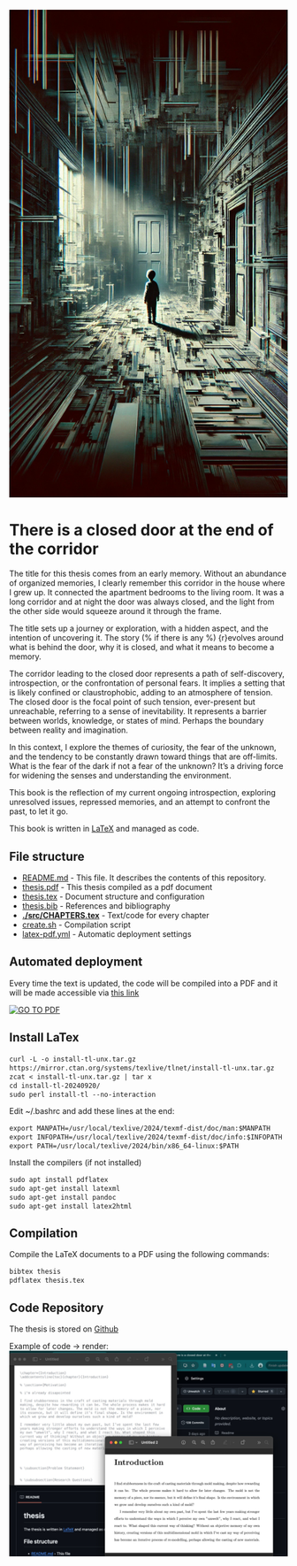 ![sample](./src/assets/cover-01.png)

# There is a closed door at the end of the corridor

The title for this thesis comes from an early memory. Without an abundance of organized memories, I clearly remember this corridor in the house where I grew up. It connected the apartment bedrooms to the living room. It was a long corridor and at night the door was always closed, and the light from the other side would squeeze around it through the frame.

The title sets up a journey or exploration, with a hidden aspect, and the intention of uncovering it. The story (% if there is any %) {r}evolves around what is behind the door, why it is closed, and what it means to become a memory.

The corridor leading to the closed door represents a path of self-discovery, introspection, or the confrontation of personal fears. It implies a setting that is likely confined or claustrophobic, adding to an atmosphere of tension. The closed door is the focal point of such tension, ever-present but unreachable, referring to a sense of inevitability. It represents a barrier between worlds, knowledge, or states of mind. Perhaps the boundary between reality and imagination.

In this context, I explore the themes of curiosity, the fear of the unknown, and the tendency to be constantly drawn toward things that are off-limits. What is the fear of the dark if not a fear of the unknown? It’s a driving force for widening the senses and understanding the environment.

This book is the reflection of my current ongoing introspection, exploring unresolved issues, repressed memories, and an attempt to confront the past, to let it go.

This book is written in [LaTeX](https://www.tug.org/texlive/quickinstall.html) and managed as code.

## File structure

* [README.md](README.md) - This file. It describes the contents of this repository.
* [thesis.pdf](https://n2048-creative-technology.github.io/thesis/thesis.pdf) - This thesis compiled as a pdf document
* [thesis.tex](src/thesis.tex) - Document structure and configuration
* [thesis.bib](src/thesis.bib) - References and bibliography
* [**./src/CHAPTERS.tex**](src/) - Text/code for every chapter
* [create.sh](create.sh) - Compilation script
* [latex-pdf.yml](.github/workflows/latex-pdf.yml) - Automatic deployment settings

## Automated deployment 

Every time the text is updated, the code will be compiled into a PDF and it will be made accessible via 
[this link](https://n2048-creative-technology.github.io/thesis/)

[![GO TO PDF](https://img.shields.io/badge/Go_to-Website-blue)](https://n2048-creative-technology.github.io/thesis/)

## Install LaTex
```
curl -L -o install-tl-unx.tar.gz https://mirror.ctan.org/systems/texlive/tlnet/install-tl-unx.tar.gz
zcat < install-tl-unx.tar.gz | tar x
cd install-tl-20240920/
sudo perl install-tl --no-interaction 
```

Edit ~/.bashrc and add these lines at the end: 
```
export MANPATH=/usr/local/texlive/2024/texmf-dist/doc/man:$MANPATH
export INFOPATH=/usr/local/texlive/2024/texmf-dist/doc/info:$INFOPATH
export PATH=/usr/local/texlive/2024/bin/x86_64-linux:$PATH
```

Install the compilers (if not installed)
```
sudo apt install pdflatex
sudo apt-get install latexml
sudo apt-get install pandoc
sudo apt-get install latex2html
```

## Compilation
Compile the LaTeX documents to a PDF using the following commands: 
```
bibtex thesis
pdflatex thesis.tex 
``` 

## Code Repository
The thesis is stored on [Github](https://github.com/n2048-creative-technology/thesis)

Example of code -> render:
![sample](./src/assets/e31c2932de04582b03825a40f7317978.jpg)
